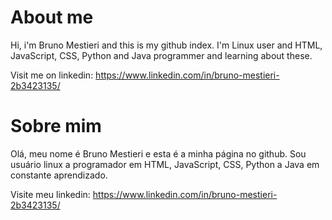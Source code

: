  # About me
 
  Hi, i'm Bruno Mestieri and this is my github index.
  I'm Linux user and HTML, JavaScript, CSS, Python and Java programmer and learning about these.

Visit me on linkedin: https://www.linkedin.com/in/bruno-mestieri-2b3423135/
 
  # Sobre mim
  
 Olá, meu nome é Bruno Mestieri e esta é a minha página no github.
 Sou usuário linux a programador em HTML, JavaScript, CSS, Python a Java em constante aprendizado.
 
Visite meu linkedin: https://www.linkedin.com/in/bruno-mestieri-2b3423135/
